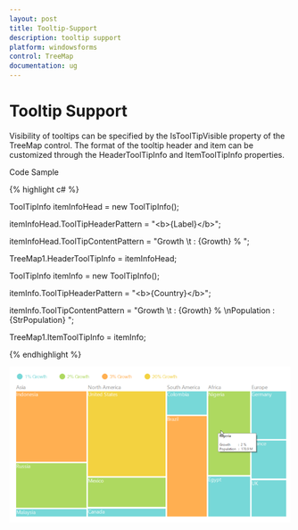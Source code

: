 ```yaml
---
layout: post
title: Tooltip-Support
description: tooltip support
platform: windowsforms
control: TreeMap 
documentation: ug
---
```


# Tooltip Support

Visibility of tooltips can be specified by the IsToolTipVisible property of the TreeMap control. The format of the tooltip header and item can be customized through the HeaderToolTipInfo and ItemToolTipInfo properties.

Code Sample

{% highlight c# %}

ToolTipInfo itemInfoHead = new ToolTipInfo();

itemInfoHead.ToolTipHeaderPattern = "&lt;b&gt;{Label}&lt;/b&gt;";

itemInfoHead.ToolTipContentPattern = "Growth \t  :  {Growth} % ";

TreeMap1.HeaderToolTipInfo = itemInfoHead;

ToolTipInfo itemInfo = new ToolTipInfo();

itemInfo.ToolTipHeaderPattern = "&lt;b&gt;{Country}&lt;/b&gt;";

itemInfo.ToolTipContentPattern = "Growth \t      :  {Growth} %  \nPopulation   :  {StrPopulation}  ";

TreeMap1.ItemToolTipInfo = itemInfo; 

{% endhighlight %}




![](Features_images/Features_img13.png)
